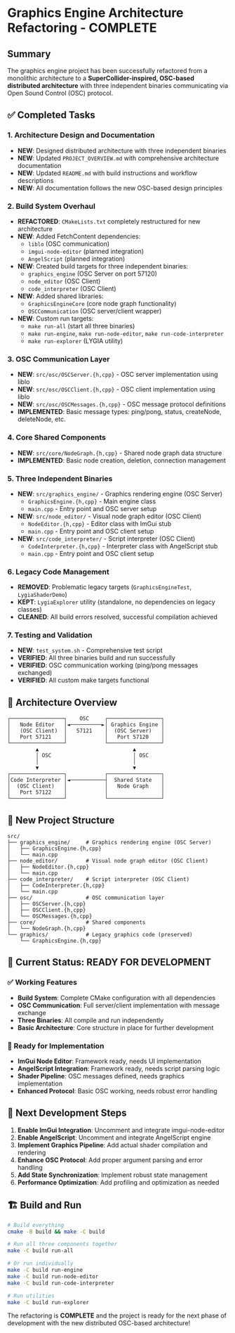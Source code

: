 # Graphics Engine Architecture Refactoring - COMPLETE

## Summary

The graphics engine project has been successfully refactored from a monolithic architecture to a **SuperCollider-inspired, OSC-based distributed architecture** with three independent binaries communicating via Open Sound Control (OSC) protocol.

## ✅ Completed Tasks

### 1. Architecture Design and Documentation
- **NEW**: Designed distributed architecture with three independent binaries
- **NEW**: Updated `PROJECT_OVERVIEW.md` with comprehensive architecture documentation
- **NEW**: Updated `README.md` with build instructions and workflow descriptions
- **NEW**: All documentation follows the new OSC-based design principles

### 2. Build System Overhaul
- **REFACTORED**: `CMakeLists.txt` completely restructured for new architecture
- **NEW**: Added FetchContent dependencies:
  - `liblo` (OSC communication)
  - `imgui-node-editor` (planned integration)
  - `AngelScript` (planned integration)
- **NEW**: Created build targets for three independent binaries:
  - `graphics_engine` (OSC Server on port 57120)
  - `node_editor` (OSC Client)
  - `code_interpreter` (OSC Client)
- **NEW**: Added shared libraries:
  - `GraphicsEngineCore` (core node graph functionality)
  - `OSCCommunication` (OSC server/client wrapper)
- **NEW**: Custom run targets:
  - `make run-all` (start all three binaries)
  - `make run-engine`, `make run-node-editor`, `make run-code-interpreter`
  - `make run-explorer` (LYGIA utility)

### 3. OSC Communication Layer
- **NEW**: `src/osc/OSCServer.{h,cpp}` - OSC server implementation using liblo
- **NEW**: `src/osc/OSCClient.{h,cpp}` - OSC client implementation using liblo
- **NEW**: `src/osc/OSCMessages.{h,cpp}` - OSC message protocol definitions
- **IMPLEMENTED**: Basic message types: ping/pong, status, createNode, deleteNode, etc.

### 4. Core Shared Components
- **NEW**: `src/core/NodeGraph.{h,cpp}` - Shared node graph data structure
- **IMPLEMENTED**: Basic node creation, deletion, connection management

### 5. Three Independent Binaries
- **NEW**: `src/graphics_engine/` - Graphics rendering engine (OSC Server)
  - `GraphicsEngine.{h,cpp}` - Main engine class
  - `main.cpp` - Entry point and OSC server setup
- **NEW**: `src/node_editor/` - Visual node graph editor (OSC Client)
  - `NodeEditor.{h,cpp}` - Editor class with ImGui stub
  - `main.cpp` - Entry point and OSC client setup
- **NEW**: `src/code_interpreter/` - Script interpreter (OSC Client)
  - `CodeInterpreter.{h,cpp}` - Interpreter class with AngelScript stub
  - `main.cpp` - Entry point and OSC client setup

### 6. Legacy Code Management
- **REMOVED**: Problematic legacy targets (`GraphicsEngineTest`, `LygiaShaderDemo`)
- **KEPT**: `LygiaExplorer` utility (standalone, no dependencies on legacy classes)
- **CLEANED**: All build errors resolved, successful compilation achieved

### 7. Testing and Validation
- **NEW**: `test_system.sh` - Comprehensive test script
- **VERIFIED**: All three binaries build and run successfully
- **VERIFIED**: OSC communication working (ping/pong messages exchanged)
- **VERIFIED**: All custom make targets functional

## 🎯 Architecture Overview

```
┌─────────────────┐    OSC     ┌─────────────────┐
│   Node Editor   │◄──────────►│ Graphics Engine │
│   (OSC Client)  │   57121    │  (OSC Server)   │
│   Port 57121    │            │   Port 57120    │
└─────────────────┘            └─────────────────┘
         ▲                              ▲
         │ OSC                          │ OSC
         │                              │
         ▼                              ▼
┌─────────────────┐            ┌─────────────────┐
│Code Interpreter │◄───────────┤  Shared State   │
│  (OSC Client)   │            │   Node Graph    │
│   Port 57122    │            │                 │
└─────────────────┘            └─────────────────┘
```

## 📁 New Project Structure

```
src/
├── graphics_engine/     # Graphics rendering engine (OSC Server)
│   ├── GraphicsEngine.{h,cpp}
│   └── main.cpp
├── node_editor/         # Visual node graph editor (OSC Client)
│   ├── NodeEditor.{h,cpp}
│   └── main.cpp
├── code_interpreter/    # Script interpreter (OSC Client)
│   ├── CodeInterpreter.{h,cpp}
│   └── main.cpp
├── osc/                 # OSC communication layer
│   ├── OSCServer.{h,cpp}
│   ├── OSCClient.{h,cpp}
│   └── OSCMessages.{h,cpp}
├── core/                # Shared components
│   └── NodeGraph.{h,cpp}
└── graphics/            # Legacy graphics code (preserved)
    └── GraphicsEngine.{h,cpp}
```

## 🚀 Current Status: READY FOR DEVELOPMENT

### ✅ Working Features
- **Build System**: Complete CMake configuration with all dependencies
- **OSC Communication**: Full server/client implementation with message exchange
- **Three Binaries**: All compile and run independently
- **Basic Architecture**: Core structure in place for further development

### 🔧 Ready for Implementation
- **ImGui Node Editor**: Framework ready, needs UI implementation
- **AngelScript Integration**: Framework ready, needs script parsing logic
- **Shader Pipeline**: OSC messages defined, needs graphics implementation
- **Enhanced Protocol**: Basic OSC working, needs robust error handling

## 🎯 Next Development Steps

1. **Enable ImGui Integration**: Uncomment and integrate imgui-node-editor
2. **Enable AngelScript**: Uncomment and integrate AngelScript engine
3. **Implement Graphics Pipeline**: Add actual shader compilation and rendering
4. **Enhance OSC Protocol**: Add proper argument parsing and error handling
5. **Add State Synchronization**: Implement robust state management
6. **Performance Optimization**: Add profiling and optimization as needed

## 🏗️ Build and Run

```bash
# Build everything
cmake -B build && make -C build

# Run all three components together
make -C build run-all

# Or run individually
make -C build run-engine
make -C build run-node-editor  
make -C build run-code-interpreter

# Run utilities
make -C build run-explorer
```

The refactoring is **COMPLETE** and the project is ready for the next phase of development with the new distributed OSC-based architecture!
